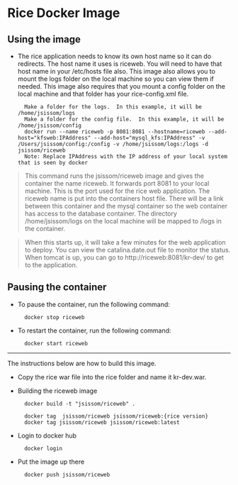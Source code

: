 # Rice Docker Image

## Using the image

* The rice application needs to know its own host name so it can do redirects.  The host name it uses is riceweb.  You will need to have that host name in your /etc/hosts file also.  This image also allows you to mount the logs folder on the local machine so you can view them if needed.  This image also requires that you mount a config folder on the local machine and that
folder has your rice-config.xml file.

        Make a folder for the logs.  In this example, it will be /home/jsissom/logs
        Make a folder for the config file.  In this example, it will be /home/jsissom/config
        docker run --name riceweb -p 8081:8081 --hostname=riceweb --add-host="kfsweb:IPAddress" --add-host="mysql_kfs:IPAddress" -v /Users/jsissom/config:/config -v /home/jsissom/logs:/logs -d jsissom/riceweb
        Note: Replace IPAddress with the IP address of your local system that is seen by docker

> This command runs the jsissom/riceweb image and gives the container the name riceweb.  It forwards port 8081 to your local machine.  This is the port used for the rice web application.  The riceweb name is put into the containers host file.  There will be a link between this container and the mysql container so the web container has access to the database container.  The directory /home/jsissom/logs on the local machine will be mapped to /logs in the container.

> When this starts up, it will take a few minutes for the web application to deploy.  You can view the catalina.date.out file to monitor the status.  When tomcat is up, you can go to http://riceweb:8081/kr-dev/ to get to the application.

## Pausing the container

* To pause the container, run the following command:

        docker stop riceweb

* To restart the container, run the following command:

        docker start riceweb

***

The instructions below are how to build this image.

* Copy the rice war file into the rice folder and name it kr-dev.war.
* Building the riceweb image

        docker build -t "jsissom/riceweb" .

        docker tag  jsissom/riceweb jsissom/riceweb:{rice version}
        docker tag jsissom/riceweb jsissom/riceweb:latest

* Login to docker hub

        docker login

* Put the image up there

        docker push jsissom/riceweb

